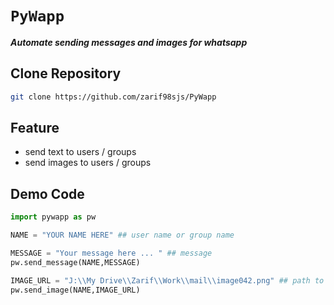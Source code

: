 # **`PyWapp`**
 _**Automate sending messages and images for whatsapp**_

 ## **Clone Repository**

 ```bash
 git clone https://github.com/zarif98sjs/PyWapp
 ```

 ## **Feature**

- send text to users / groups
- send images to users / groups

 ## **Demo Code**

 ```py
import pywapp as pw

NAME = "YOUR NAME HERE" ## user name or group name 

MESSAGE = "Your message here ... " ## message 
pw.send_message(NAME,MESSAGE)

IMAGE_URL = "J:\\My Drive\\Zarif\\Work\\mail\\image042.png" ## path to image
pw.send_image(NAME,IMAGE_URL)
 ```